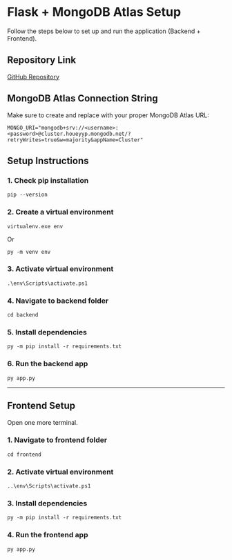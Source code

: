 
# Flask + MongoDB Atlas Setup

Follow the steps below to set up and run the application (Backend + Frontend).

## Repository Link
[GitHub Repository](https://github.com/tejaskaher999/tutedude)


## MongoDB Atlas Connection String

Make sure to create and replace with your proper MongoDB Atlas URL:

```
MONGO_URI="mongodb+srv://<username>:<password>@cluster.houeyyp.mongodb.net/?retryWrites=true&w=majority&appName=Cluster"
```

## Setup Instructions

### 1. Check pip installation
```
pip --version
```

### 2. Create a virtual environment
```
virtualenv.exe env
```
Or
```
py -m venv env
```

### 3. Activate virtual environment
```
.\env\Scripts\activate.ps1
```

### 4. Navigate to backend folder
```
cd backend
```

### 5. Install dependencies
```
py -m pip install -r requirements.txt
```

### 6. Run the backend app
```
py app.py
```

---

## Frontend Setup

Open one more terminal.

### 1. Navigate to frontend folder
```
cd frontend
```

### 2. Activate virtual environment
```
..\env\Scripts\activate.ps1
```

### 3. Install dependencies
```
py -m pip install -r requirements.txt
```

### 4. Run the frontend app
```
py app.py
```
